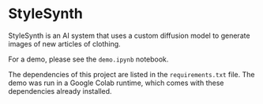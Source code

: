 # StyleSynth

StyleSynth is an AI system that uses a custom diffusion model to generate images of new articles of clothing.

For a demo, please see the `demo.ipynb` notebook.

The dependencies of this project are listed in the `requirements.txt` file. The demo was run in a Google Colab runtime, which comes with these dependencies already installed.
